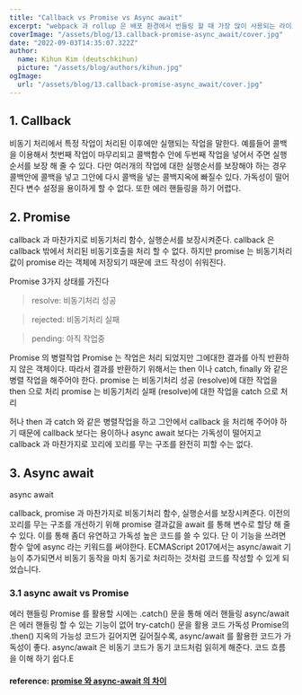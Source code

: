 ```yaml
---
title: "Callback vs Promise vs Async await"
excerpt: "webpack 과 rollup 은 배포 환경에서 번들링 할 때 가장 많이 사용되는 라이브러리 중에 하나이다. 이들은 각각의 장단점이 명확하고 쓰임새에 따라 정말 유용하게 사용 할 수 있기 때문에 프론트앤드 개발자라면 반드시 알아야 하는 내용 중에 하나라고 생각한다. 이번 포스팅에서는 webpack 과 rollup 에 대해 비교하고 어떠한 경우에 webpack 과 rollup 을 사용하는 것이 좋은지 알아보겠습니다."
coverImage: "/assets/blog/13.callback-promise-async_await/cover.jpg"
date: "2022-09-03T14:35:07.322Z"
author:
  name: Kihun Kim (deutschkihun)
  picture: "/assets/blog/authors/kihun.jpg"
ogImage:
  url: "/assets/blog/13.callback-promise-async_await/cover.jpg"
---
```


## 1. Callback

비동기 처리에서 특정 작업이 처리된 이후에만 실행되는 작업을 말한다. 예를들어 콜백을 이용해서 첫번째 작업이 마무리되고 콜백함수 안에 두번째 작업을 넣어서 주면 실행 순서를 보장 해 줄 수 있다. 다만 여러개의 작업에 대한 실행순서를 보장해야 하는 경우 콜백안에 콜백을 넣고 그안에 다시 콜백을 넣는 콜백지옥에 빠질수 있다. 가독성이 떨어진다
변수 설정을 용이하게 할 수 없다. 또한 에러 핸들링을 하기 어렵다.

## 2. Promise

callback 과 마찬가지로 비동기처리 함수, 실행순서를 보장시켜준다.
callback 은 callback 밖에서 처리된 비동기호출을 처리 할 수 없다. 하지만 promise 는 비동기처리 값이 promise 라는 객체에 저장되기 때문에 코드 작성이 쉬워진다.

Promise 3가지 상태를 가진다

> resolve: 비동기처리 성공

> rejected: 비동기처리 실패

> pending: 아직 작업중

Promise 의 병렬작업
Promise 는 작업은 처리 되었지만 그에대한 결과를 아직 반환하지 않은 객체이다. 따라서 결과를 반환하기 위해서는 then 이나 catch, finally 와 같은 병렬 작업을 해주어야 한다.
promise 는 비동기처리 성공 (resolve)에 대한 작업을 then 으로 처리
promise 는 비동기처리 실패 (resolve)에 대한 작업을 catch 으로 처리

허나 then 과 catch 와 같은 병렬작업을 하고 그안에서 callback 을 처리해 주어야 하기 때문에 callback 보다는 용이하나 async await 보다는 가독성이 떨어지고 callback 과 마찬가지로 꼬리에 꼬리를 무는 구조를 완전히 피할 수는 없다.

## 3. Async await

async await

callback, promise 과 마찬가지로 비동기처리 함수, 실행순서를 보장시켜준다.
이전의 꼬리를 무는 구조를 개선하기 위해 promise 결과값을 await 를 통해 변수로 할당 해 줄 수 있다.
이를 통해 좀더 유연하고 가독성 높은 코드를 쓸 수 있다.
단 이 기능을 쓰려면 함수 앞에 async 라는 키워드를 써야한다.
ECMAScript 2017에서는 async/await 기능이 추가되면서 비동기 동작을 마치 동기로 처리하는 것처럼 코드를 작성할 수 있게 되었습니다.

### 3.1 async await vs Promise

에러 핸들링 Promise 를 활용할 시에는 .catch() 문을 통해 에러 핸들링
async/await 은 에러 핸들링 할 수 있는 기능이 없어 try-catch() 문을 활용
코드 가독성
Promise의 .then() 지옥의 가능성
코드가 길어지면 길어질수록, async/await 를 활용한 코드가 가독성이 좋다.
async/await 은 비동기 코드가 동기 코드처럼 읽히게 해준다. 코드 흐름을 이해 하기 쉽다.E

#### reference: [promise 와 async-await 의 차이](https://dingrr.com/blog/post/%EC%9E%90%EB%A3%8C%EA%B5%AC%EC%A1%B0-hash-table%ED%95%B4%EC%8B%9C%ED%85%8C%EC%9D%B4%EB%B8%94)
